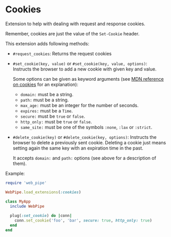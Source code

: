 # Cookies

Extension to help with dealing with request and response cookies.

Remember, cookies are just the value of the `Set-Cookie` header.

This extension adds following methods:

- `#request_cookies`: Returns the request cookies

- `#set_cookie(key, value)` or `#set_cookie(key, value, options)`: Instructs
  the browser to add a new cookie with given key and value.
  
  Some options can be given as keyword arguments (see [MDN reference on
  cookies](https://developer.mozilla.org/en-US/docs/Web/HTTP/Cookies) for an
  explanation):

  - `domain:` must be a string.
  - `path:` must be a string.
  - `max_age:` must be an integer for the number of seconds.
  - `expires:` must be a `Time`.
  - `secure:` must be `true` or `false`.
  - `http_only:` must be `true` or `false`.
  - `same_site:` must be one of the symbols `:none`, `:lax` or `:strict`.

- `#delete_cookie(key)` or `#delete_cookie(key, options)`: Instructs the
  browser to delete a previously sent cookie. Deleting a cookie just means
  setting again the same key with an expiration time in the past.
  
  It accepts `domain:` and `path:` options (see above for a description of
  them).

Example:
  
```ruby
require 'web_pipe'

WebPipe.load_extensions(:cookies)

class MyApp
  include WebPipe
  
  plug(:set_cookie) do |conn|
    conn.set_cookie('foo', 'bar', secure: true, http_only: true)
  end
end
```
